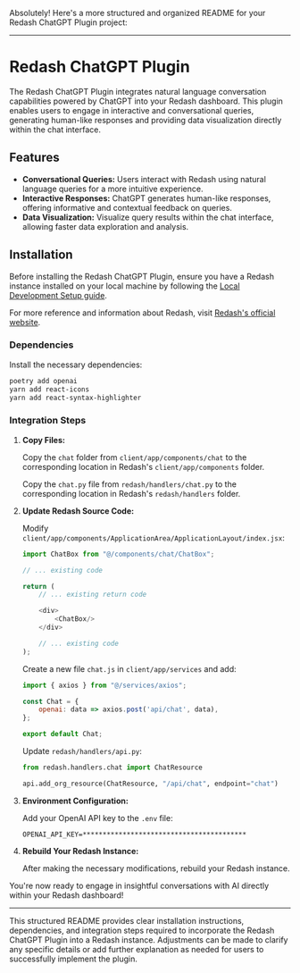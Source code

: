 Absolutely! Here's a more structured and organized README for your Redash ChatGPT Plugin project:

---

# Redash ChatGPT Plugin

The Redash ChatGPT Plugin integrates natural language conversation capabilities powered by ChatGPT into your Redash dashboard. This plugin enables users to engage in interactive and conversational queries, generating human-like responses and providing data visualization directly within the chat interface.

## Features

- **Conversational Queries:** Users interact with Redash using natural language queries for a more intuitive experience.
- **Interactive Responses:** ChatGPT generates human-like responses, offering informative and contextual feedback on queries.
- **Data Visualization:** Visualize query results within the chat interface, allowing faster data exploration and analysis.

## Installation

Before installing the Redash ChatGPT Plugin, ensure you have a Redash instance installed on your local machine by following the [Local Development Setup guide](https://github.com/getredash/redash/wiki/Local-development-setup).

For more reference and information about Redash, visit [Redash's official website](https://redash.io/).

### Dependencies

Install the necessary dependencies:

```bash
poetry add openai
yarn add react-icons
yarn add react-syntax-highlighter
```

### Integration Steps

1. **Copy Files:**

    Copy the `chat` folder from `client/app/components/chat` to the corresponding location in Redash's `client/app/components` folder.

    Copy the `chat.py` file from `redash/handlers/chat.py` to the corresponding location in Redash's `redash/handlers` folder.

2. **Update Redash Source Code:**

    Modify `client/app/components/ApplicationArea/ApplicationLayout/index.jsx`:

    ```javascript
    import ChatBox from "@/components/chat/ChatBox";

    // ... existing code

    return (
        // ... existing return code

        <div>
            <ChatBox/>
        </div>

        // ... existing code
    );
    ```

    Create a new file `chat.js` in `client/app/services` and add:

    ```javascript
    import { axios } from "@/services/axios";

    const Chat = {
        openai: data => axios.post('api/chat', data),
    };

    export default Chat;
    ```

    Update `redash/handlers/api.py`:

    ```python
    from redash.handlers.chat import ChatResource

    api.add_org_resource(ChatResource, "/api/chat", endpoint="chat")
    ```

3. **Environment Configuration:**

    Add your OpenAI API key to the `.env` file:

    ```
    OPENAI_API_KEY=*****************************************
    ```

4. **Rebuild Your Redash Instance:**

    After making the necessary modifications, rebuild your Redash instance.

You're now ready to engage in insightful conversations with AI directly within your Redash dashboard!

---

This structured README provides clear installation instructions, dependencies, and integration steps required to incorporate the Redash ChatGPT Plugin into a Redash instance. Adjustments can be made to clarify any specific details or add further explanation as needed for users to successfully implement the plugin.
